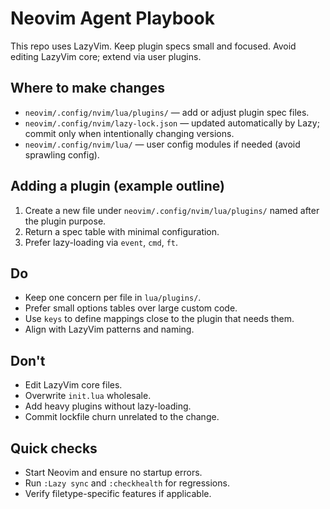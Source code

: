 # Neovim Agent Playbook

This repo uses LazyVim. Keep plugin specs small and focused. Avoid editing LazyVim core; extend via user plugins.

## Where to make changes

- `neovim/.config/nvim/lua/plugins/` — add or adjust plugin spec files.
- `neovim/.config/nvim/lazy-lock.json` — updated automatically by Lazy; commit only when intentionally changing versions.
- `neovim/.config/nvim/lua/` — user config modules if needed (avoid sprawling config).

## Adding a plugin (example outline)

1. Create a new file under `neovim/.config/nvim/lua/plugins/` named after the plugin purpose.
2. Return a spec table with minimal configuration.
3. Prefer lazy-loading via `event`, `cmd`, `ft`.

## Do

- Keep one concern per file in `lua/plugins/`.
- Prefer small options tables over large custom code.
- Use `keys` to define mappings close to the plugin that needs them.
- Align with LazyVim patterns and naming.

## Don't

- Edit LazyVim core files.
- Overwrite `init.lua` wholesale.
- Add heavy plugins without lazy-loading.
- Commit lockfile churn unrelated to the change.

## Quick checks

- Start Neovim and ensure no startup errors.
- Run `:Lazy sync` and `:checkhealth` for regressions.
- Verify filetype-specific features if applicable.


